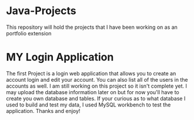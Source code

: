 # Java-Projects
This repository will hold the projects that I have been working on as an portfolio extension

# MY Login Application
The first Project is a login web application that allows you to create an account login and edit your account. 
You can also list all of the users in the accounts as well. I am still working on this project so it isn't complete yet. 
I may upload the database information later on but for now you'll have to create you own database and tables. 
If your curious as to what database I used to build and test my data, I used MySQL workbench to test the application.
Thanks and enjoy!

